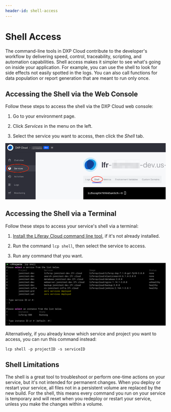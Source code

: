 ```yaml
---
header-id: shell-access
---
```


# Shell Access

The command-line tools in DXP Cloud contribute to the developer's workflow by 
delivering speed, control, traceability, scripting, and automation capabilities. 
Shell access makes it simpler to see what's going on inside your application. 
For example, you can use the shell to look for side effects not easily spotted 
in the logs. You can also call functions for data population or report 
generation that are meant to run only once. 

## Accessing the Shell via the Web Console

Follow these steps to access the shell via the DXP Cloud web console: 

1.  Go to your environment page. 

2.  Click *Services* in the menu on the left. 

3.  Select the service you want to access, then click the *Shell* tab. 

![Figure 1: You can access the shell via DXP Cloud's web console.](../../images/shell-web-console.png)

## Accessing the Shell via a Terminal

Follow these steps to access your service's shell via a terminal: 

1.  [Install the Liferay Cloud command line tool](https://help.liferay.com/hc/en-us/articles/360028252951), 
    if it's not already installed. 

2.  Run the command `lcp shell`, then select the service to access. 

3.  Run any command that you want. 

![Figure 2: You can also access the shell via the command line.](../../images/lcp-shell.png)

Alternatively, if you already know which service and project you want to access, 
you can run this command instead: 

```shell
lcp shell -p projectID -s serviceID
```

## Shell Limitations

The shell is a great tool to troubleshoot or perform one-time actions on your 
service, but it's not intended for permanent changes. When you deploy or restart 
your service, all files not in a persistent volume are replaced by the new 
build. For the shell, this means every command you run on your service is 
temporary and will reset when you redeploy or restart your service, unless you 
make the changes within a volume. 
